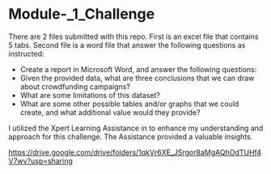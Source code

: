 # Module-_1_Challenge
There are 2 files submitted with this repo.  First is an excel file that contains 5 tabs. Second file is a word file that answer the following questions as instructed:
* Create a report in Microsoft Word, and answer the following questions:
* Given the provided data, what are three conclusions that we can draw about crowdfunding campaigns?
* What are some limitations of this dataset?
* What are some other possible tables and/or graphs that we could create, and what additional value would they provide?

I utilized the Xpert Learning Assistance in to enhance my understanding and approach for this challenge. The Assistance provided a valuable insights. 

https://drive.google.com/drive/folders/1qkVr6XE_JSrgor8aMgAQhOdTUHf4V7wv?usp=sharing

